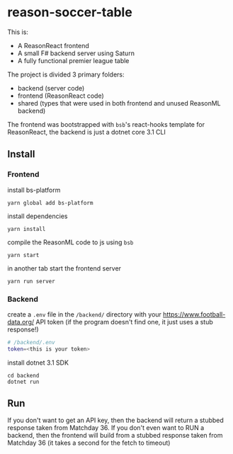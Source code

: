 # reason-soccer-table

This is:
- A ReasonReact frontend
- A small F# backend server using Saturn
- A fully functional premier league table

The project is divided 3 primary folders:
- backend (server code)
- frontend (ReasonReact code)
- shared (types that were used in both frontend and unused ReasonML backend)

The frontend was bootstrapped with `bsb`'s react-hooks template for ReasonReact, the backend is just a dotnet core 3.1 CLI

## Install

### Frontend

install bs-platform
```
yarn global add bs-platform
```

install dependencies

```
yarn install
```

compile the ReasonML code to js using `bsb`

```
yarn start
```

in another tab start the frontend server
```
yarn run server
```

### Backend

create a `.env` file in the `/backend/` directory with your https://www.football-data.org/ API token (if the program doesn't find one, it just uses a stub response!)
```sh
# /backend/.env
token=<this is your token>
```

install dotnet 3.1 SDK

```
cd backend
dotnet run
```

## Run

If you don't want to get an API key, then the backend will return a stubbed response taken from Matchday 36. If you don't even want to RUN a backend, then the frontend will build from a stubbed response taken from Matchday 36 (it takes a second for the fetch to timeout)